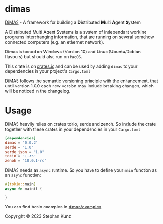 # dimas
[DiMAS](https://github.com/dimas-fw/dimas) - A framework for building a **Di**stributed **M**ulti **A**gent **S**ystem

A Distributed Multi Agent Systems is a system of independant working programs interchanging information,
that are running on several somehow connected computers (e.g. an ethernet network).

Dimas is tested on Windows (Version 10) and Linux (Ubuntu/Debian flavours) but should also run on `MacOS`.

This crate is on [crates.io](https://crates.io/crates/dimas) and can be
used by adding `dimas` to your dependencies in your project's `Cargo.toml`.

[DiMAS](https://github.com/dimas-fw/dimas) follows the semantic versioning principle with the enhancement, that until version 1.0.0
each new version may include breaking changes, which will be noticed in the changelog.

# Usage
DiMAS heavily relies on crates tokio, serde and zenoh.
So include the crate together with these crates in your dependencies in your `Cargo.toml`
```toml
[dependencies]
dimas = "0.0.2"
serde = "1.0"
serde_json = "1.0"
tokio = "1.35"
zenoh = "10.0.1-rc"
```
DiMAS needs an `async` runtime. So you have to define your `main` function as an `async` function:

```rust
#[tokio::main]
async fn main() {

}
```

You can find basic examples in [dimas/examples](https://github.com/dimas-fw/dimas/blob/main/examples/README.md)

Copyright © 2023 Stephan Kunz
